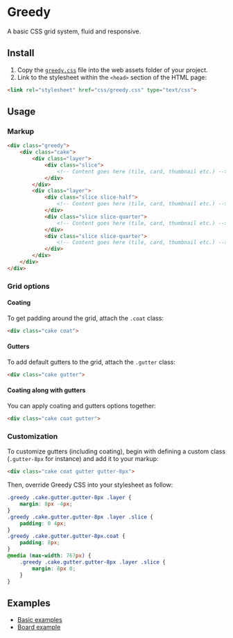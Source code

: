 # Greedy

A basic CSS grid system, fluid and responsive.

## Install

1. Copy the [`greedy.css`](https://github.com/davidloubere/greedy/blob/master/greedy.css) file into the web assets folder of your project.
2. Link to the stylesheet within the `<head>` section of the HTML page:

```html
<link rel="stylesheet" href="css/greedy.css" type="text/css">
```

## Usage

### Markup

```html
<div class="greedy">
    <div class="cake">
        <div class="layer">
            <div class="slice">
                <!-- Content goes here (tile, card, thumbnail etc.) -->
            </div>
        </div>
        <div class="layer">
            <div class="slice slice-half">
                <!-- Content goes here (tile, card, thumbnail etc.) -->
            </div>
            <div class="slice slice-quarter">
                <!-- Content goes here (tile, card, thumbnail etc.) -->
            </div>
            <div class="slice slice-quarter">
                <!-- Content goes here (tile, card, thumbnail etc.) -->
            </div>
        </div>
    </div>
</div>
```

### Grid options

#### Coating

To get padding around the grid, attach the `.coat` class:
```html
<div class="cake coat">
```

#### Gutters

To add default gutters to the grid, attach the `.gutter` class:
```html
<div class="cake gutter">
```

#### Coating along with gutters

You can apply coating and gutters options together:
```html
<div class="cake coat gutter">
```

### Customization

To customize gutters (including coating), begin with defining a custom class (`.gutter-8px` for instance) and add it to your markup:
```html
<div class="cake coat gutter gutter-8px">
```
Then, override Greedy CSS into your stylesheet as follow:
```css
.greedy .cake.gutter.gutter-8px .layer {
    margin: 8px -4px;
}
.greedy .cake.gutter.gutter-8px .layer .slice {
    padding: 0 4px;
}
.greedy .cake.gutter.gutter-8px.coat {
    padding: 8px;
}
@media (max-width: 767px) {
    .greedy .cake.gutter.gutter-8px .layer .slice {
        margin: 8px 0;
    }
}
```

## Examples

- [Basic examples](https://github.com/davidloubere/greedy/blob/master/docs/examples/basic/index.html)
- [Board example](https://github.com/davidloubere/greedy/blob/master/docs/examples/board/index.html)
